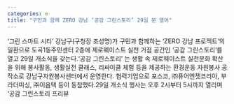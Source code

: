 ```yaml
---
categories: e
title: "구민과 함께 ZERO 강남 ‘공감 그린스토리’ 29일 문 열어"
---
```

‘그린 스마트 시티’ 강남구(구청장 조성명)가 구민과 함께하는 ‘ZERO 강남 프로젝트’의 일환으로 도곡1동주민센터 2층에 제로웨이스트 실천 거점 공간인 ‘공감 그린스토리’를 열고 29일 개소식을 갖는다.‘공감 그린스토리’ 는 생활 속 제로웨이스트 실천문화 확산을 위해 봉사활동, 생활실천 클래스, 리싸이클 체험 등을 제공하는 환경운동 자원봉사 공작소로 강남구자원봉사센터에서 운영한다. 협력기업으로 포스코, ㈜퓨어엔젯코리아, 부라더미싱, ㈜이옴텍 등이 동참했다.29일 개소식 행사는 오후 2시부터 5시까지 열리며 ‘공감 그린스토리 프리뷰